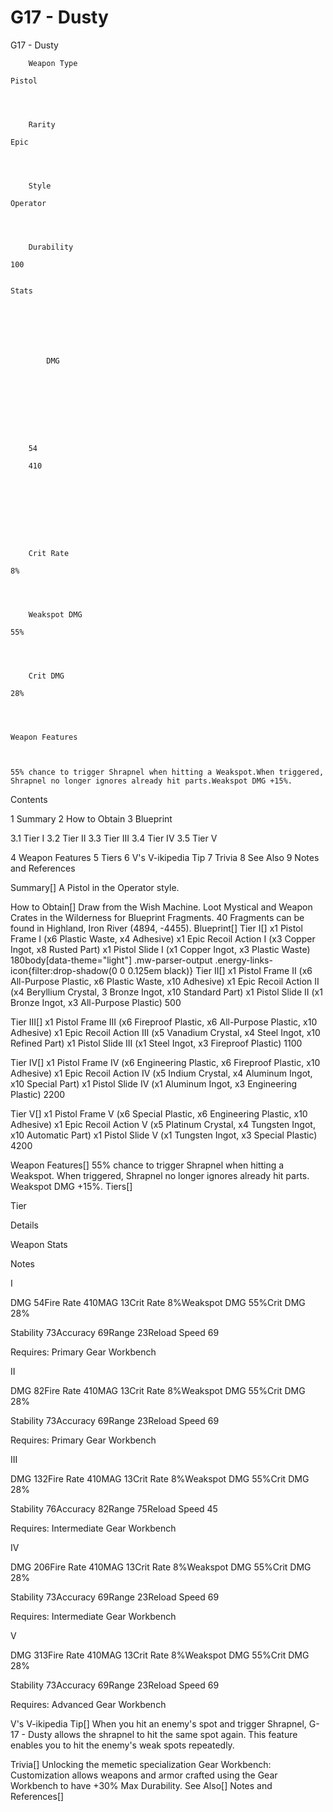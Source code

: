 # G17 - Dusty

G17 - Dusty


	
		
		
	
	



	
		Weapon Type
	
	Pistol



	
		Rarity
	
	Epic



	
		Style
	
	Operator



	
		Durability
	
	100


	Stats

	
	
	
	
		
		
			DMG
		
			 
		
		
	
	
	
	
	
		54
	
		410
	
	
	





	
		Crit Rate
	
	8%



	
		Weakspot DMG
	
	55%



	
		Crit DMG
	
	28%




	Weapon Features


	
	55% chance to trigger Shrapnel when hitting a Weakspot.When triggered, Shrapnel no longer ignores already hit parts.Weakspot DMG +15%.







Contents

1 Summary
2 How to Obtain
3 Blueprint

3.1 Tier I
3.2 Tier II
3.3 Tier III
3.4 Tier IV
3.5 Tier V


4 Weapon Features
5 Tiers
6 V's V-ikipedia Tip
7 Trivia
8 See Also
9 Notes and References



Summary[]
A Pistol in the Operator style.

How to Obtain[]
Draw from the Wish Machine.
Loot Mystical and Weapon Crates in the Wilderness for Blueprint Fragments.
40 Fragments can be found in Highland, Iron River (4894, -4455).
Blueprint[]
Tier I[]
x1 Pistol Frame I (x6 Plastic Waste, x4 Adhesive)
x1 Epic Recoil Action I (x3 Copper Ingot, x8 Rusted Part)
x1 Pistol Slide I (x1 Copper Ingot, x3 Plastic Waste)
 180body[data-theme="light"] .mw-parser-output .energy-links-icon{filter:drop-shadow(0 0 0.125em black)}
Tier II[]
x1 Pistol Frame II (x6 All-Purpose Plastic, x6 Plastic Waste, x10 Adhesive)
x1 Epic Recoil Action II (x4 Beryllium Crystal, 3 Bronze Ingot, x10 Standard Part)
x1 Pistol Slide II (x1 Bronze Ingot, x3 All-Purpose Plastic)
 500

Tier III[]
x1 Pistol Frame III (x6 Fireproof Plastic, x6 All-Purpose Plastic, x10 Adhesive)
x1 Epic Recoil Action III (x5 Vanadium Crystal, x4 Steel Ingot, x10 Refined Part)
x1 Pistol Slide III (x1 Steel Ingot, x3 Fireproof Plastic)
 1100

Tier IV[]
x1 Pistol Frame IV (x6 Engineering Plastic, x6 Fireproof Plastic, x10 Adhesive)
x1 Epic Recoil Action IV (x5 Indium Crystal, x4 Aluminum Ingot, x10 Special Part)
x1 Pistol Slide IV (x1 Aluminum Ingot, x3 Engineering Plastic)
 2200

Tier V[]
x1 Pistol Frame V (x6 Special Plastic, x6 Engineering Plastic, x10 Adhesive)
x1 Epic Recoil Action V (x5 Platinum Crystal, x4 Tungsten Ingot, x10 Automatic Part)
x1 Pistol Slide V (x1 Tungsten Ingot, x3 Special Plastic)
 4200

Weapon Features[]
55% chance to trigger Shrapnel when hitting a Weakspot.
When triggered, Shrapnel no longer ignores already hit parts.
Weakspot DMG +15%.
Tiers[]


Tier

Details

Weapon Stats

Notes


I

DMG 54Fire Rate 410MAG 13Crit Rate 8%Weakspot DMG 55%Crit DMG 28%

Stability 73Accuracy 69Range 23Reload Speed 69

Requires: Primary Gear Workbench


II

DMG 82Fire Rate 410MAG 13Crit Rate 8%Weakspot DMG 55%Crit DMG 28%

Stability 73Accuracy 69Range 23Reload Speed 69

Requires: Primary Gear Workbench


III

DMG 132Fire Rate 410MAG 13Crit Rate 8%Weakspot DMG 55%Crit DMG 28%

Stability 76Accuracy 82Range 75Reload Speed 45

Requires: Intermediate Gear Workbench


IV

DMG 206Fire Rate 410MAG 13Crit Rate 8%Weakspot DMG 55%Crit DMG 28%

Stability 73Accuracy 69Range 23Reload Speed 69

Requires: Intermediate Gear Workbench


V

DMG 313Fire Rate 410MAG 13Crit Rate 8%Weakspot DMG 55%Crit DMG 28%

Stability 73Accuracy 69Range 23Reload Speed 69

Requires: Advanced Gear Workbench

V's V-ikipedia Tip[]
When you hit an enemy's spot and trigger Shrapnel, G-17 - Dusty allows the shrapnel to hit the same spot again. This feature enables you to hit the enemy's weak spots repeatedly.

Trivia[]
Unlocking the memetic specialization Gear Workbench: Customization allows weapons and armor crafted using the Gear Workbench to have +30% Max Durability.
See Also[]
Notes and References[]
